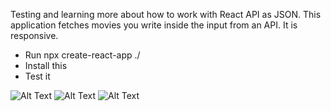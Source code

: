 Testing and learning more about how to work with React API as JSON. 
This application fetches movies you write inside the input from an API. It is responsive.

- Run npx create-react-app ./
- Install this
- Test it

![Alt Text](https://i.imgur.com/QfEzbqD.png)
![Alt Text](https://i.imgur.com/qznNZg9.png)
![Alt Text](https://i.imgur.com/tF890pi.png)
